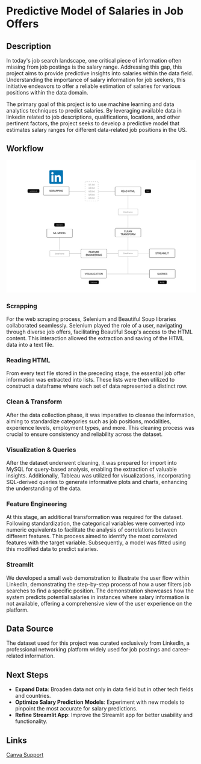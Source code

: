 # Predictive Model of Salaries in Job Offers

## Description
In today's job search landscape, one critical piece of information often missing from job postings is the salary range. Addressing this gap, this project aims to provide predictive insights into salaries within the data field. Understanding the importance of salary information for job seekers, this initiative endeavors to offer a reliable estimation of salaries for various positions within the data domain.

The primary goal of this project is to use machine learning and data analytics techniques to predict salaries. By leveraging available data in linkedin related to job descriptions, qualifications, locations, and other pertinent factors, the project seeks to develop a predictive model that estimates salary ranges for different data-related job positions in the US.

## Workflow
![pipeline](https://github.com/niniet98/FINAL-PROJECT/blob/main/readme/workflow.png?raw=true)

### Scrapping
For the web scraping process, Selenium and Beautiful Soup libraries collaborated seamlessly. Selenium played the role of a user, navigating through diverse job offers, facilitating Beautiful Soup's access to the HTML content. This interaction allowed the extraction and saving of the HTML data into a text file.

### Reading HTML
From every text file stored in the preceding stage, the essential job offer information was extracted into lists. These lists were then utilized to construct a dataframe where each set of data represented a distinct row.

### Clean & Transform
After the data collection phase, it was imperative to cleanse the information, aiming to standardize categories such as job positions, modalities, experience levels, employment types, and more. This cleaning process was crucial to ensure consistency and reliability across the dataset.

### Visualization & Queries
After the dataset underwent cleaning, it was prepared for import into MySQL for query-based analysis, enabling the extraction of valuable insights. Additionally, Tableau was utilized for visualizations, incorporating SQL-derived queries to generate informative plots and charts, enhancing the understanding of the data.

### Feature Engineering
At this stage, an additional transformation was required for the dataset. Following standardization, the categorical variables were converted into numeric equivalents to facilitate the analysis of correlations between different features. This process aimed to identify the most correlated features with the target variable. Subsequently, a model was fitted using this modified data to predict salaries.

### Streamlit
We developed a small web demonstration to illustrate the user flow within LinkedIn, demonstrating the step-by-step process of how a user filters job searches to find a specific position. The demonstration showcases how the system predicts potential salaries in instances where salary information is not available, offering a comprehensive view of the user experience on the platform.

## Data Source
The dataset used for this project was curated exclusively from LinkedIn, a professional networking platform widely used for job postings and career-related information.

## Next Steps
- **Expand Data**: Broaden data not only in data field but in other tech fields and countries.
- **Optimize Salary Prediction Models**: Experiment with new models to pinpoint the most accurate for salary predictions.
- **Refine Streamlit App**: Improve the Streamlit app for better usability and functionality.


## Links
[Canva Support](https://www.canva.com/design/DAF2A4HqE8Y/VBn4UNJj9l0F8H_xmCQH8Q/edit?utm_content=DAF2A4HqE8Y&utm_campaign=designshare&utm_medium=link2&utm_source=sharebutton)